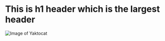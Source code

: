 # This is h1 header which is the largest header
![Image of Yaktocat](https://octodex.github.com/images/yaktocat.png)
